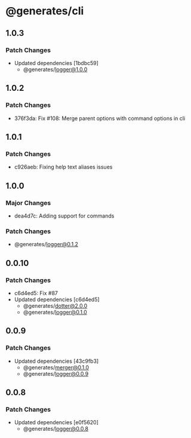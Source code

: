 # @generates/cli

## 1.0.3

### Patch Changes

- Updated dependencies [1bdbc59]
  - @generates/logger@1.0.0

## 1.0.2

### Patch Changes

- 376f3da: Fix #108: Merge parent options with command options in cli

## 1.0.1

### Patch Changes

- c926aeb: Fixing help text aliases issues

## 1.0.0

### Major Changes

- dea4d7c: Adding support for commands

### Patch Changes

- @generates/logger@0.1.2

## 0.0.10

### Patch Changes

- c6d4ed5: Fix #87
- Updated dependencies [c6d4ed5]
  - @generates/dotter@2.0.0
  - @generates/logger@0.1.0

## 0.0.9

### Patch Changes

- Updated dependencies [43c9fb3]
  - @generates/merger@0.1.0
  - @generates/logger@0.0.9

## 0.0.8

### Patch Changes

- Updated dependencies [e0f5620]
  - @generates/logger@0.0.8
